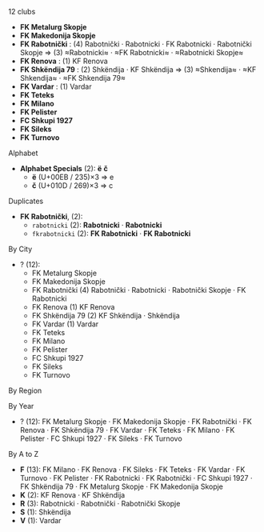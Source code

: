 12 clubs

- **FK Metalurg Skopje**
- **FK Makedonija Skopje**
- **FK Rabotnički** : (4) Rabotnički · Rabotnicki · FK Rabotnicki · Rabotnički Skopje ⇒ (3) ≈Rabotnicki≈ · ≈FK Rabotnicki≈ · ≈Rabotnicki Skopje≈
- **FK Renova** : (1) KF Renova
- **FK Shkëndija 79** : (2) Shkëndija · KF Shkëndija ⇒ (3) ≈Shkendija≈ · ≈KF Shkendija≈ · ≈FK Shkendija 79≈
- **FK Vardar** : (1) Vardar
- **FK Teteks**
- **FK Milano**
- **FK Pelister**
- **FC Shkupi 1927**
- **FK Sileks**
- **FK Turnovo**




Alphabet

- **Alphabet Specials** (2):  **ë**  **č** 
  - **ë** (U+00EB / 235)×3 ⇒ e
  - **č** (U+010D / 269)×3 ⇒ c




Duplicates

- **FK Rabotnički**,  (2):
  - `rabotnicki` (2): **Rabotnicki** · **Rabotnicki**
  - `fkrabotnicki` (2): **FK Rabotnicki** · **FK Rabotnicki**




By City

- ? (12): 
  - FK Metalurg Skopje 
  - FK Makedonija Skopje 
  - FK Rabotnički  (4) Rabotnički · Rabotnicki · Rabotnički Skopje · FK Rabotnicki
  - FK Renova  (1) KF Renova
  - FK Shkëndija 79  (2) KF Shkëndija · Shkëndija
  - FK Vardar  (1) Vardar
  - FK Teteks 
  - FK Milano 
  - FK Pelister 
  - FC Shkupi 1927 
  - FK Sileks 
  - FK Turnovo 




By Region





By Year

- ? (12):   FK Metalurg Skopje · FK Makedonija Skopje · FK Rabotnički · FK Renova · FK Shkëndija 79 · FK Vardar · FK Teteks · FK Milano · FK Pelister · FC Shkupi 1927 · FK Sileks · FK Turnovo






By A to Z

- **F** (13): FK Milano · FK Renova · FK Sileks · FK Teteks · FK Vardar · FK Turnovo · FK Pelister · FK Rabotnicki · FK Rabotnički · FC Shkupi 1927 · FK Shkëndija 79 · FK Metalurg Skopje · FK Makedonija Skopje
- **K** (2): KF Renova · KF Shkëndija
- **R** (3): Rabotnicki · Rabotnički · Rabotnički Skopje
- **S** (1): Shkëndija
- **V** (1): Vardar




